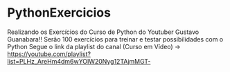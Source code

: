 # PythonExercicios
Realizando os Exercícios do Curso de Python do Youtuber Gustavo Guanabara!!
Serão 100 exercícios para treinar e testar possibilidades com o Python
Segue o link da playlist do canal (Curso em Vídeo) -> https://youtube.com/playlist?list=PLHz_AreHm4dm6wYOIW20Nyg12TAjmMGT-
